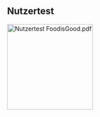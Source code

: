 ## Nutzertest 
<img src="Nutzertest FoodisGood.pdf" alt="Nutzertest FoodisGood.pdf" style="width:200px;"/>

